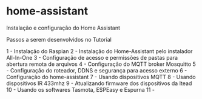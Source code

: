 # home-assistant
Instalação e configuração do Home Assistant


Passos a serem desenvolvidos no Tutorial

 1 - Instalação do Raspian
 2 - Instalação do Home-Assistant pelo instalador All-In-One
 3 - Configuração de acesso e permissões de pastas para abertura remota de arquivos
 4 - Configuração do MQTT broker Mosquitto
 5 - Configuração do roteador, DDNS e segurança para acesso externo
 6 - Configuração do home-assistant
 7 - Usando dispositivos MQTT
 8 - Usando dispositivos IR 433mhz
 9 - Atualizando firmware dos dispositivos da Itead
10 - Usando os softwares Tasmota, ESPEasy e Espurna
11 -
